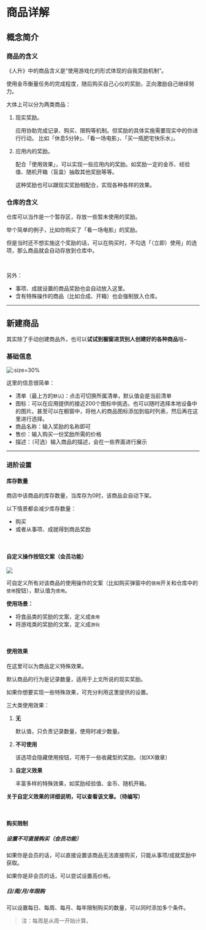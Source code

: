 # 商品详解

## 概念简介

### 商品的含义

《人升》中的商品含义是“使用游戏化的形式体现的自我奖励机制”。

使用金币衡量任务的完成程度，随后购买自己心仪的奖励，正向激励自己继续努力。

大体上可以分为两类商品：

1. 现实奖励。
   
   应用协助完成记录、购买、限购等机制。但奖励的具体实施需要现实中的你进行行动。
   比如「休息5分钟」、「看一场电影」、「买一瓶肥宅快乐水」。

2. 应用内的奖励。
   
   配合「使用效果」，可以实现一些应用内的奖励。如奖励一定的金币、经验值、随机开箱（盲盒）抽取其他奖励等等。

   这种奖励也可以跟现实奖励相配合，实现各种各样的效果。


### 仓库的含义

仓库可以当作是一个暂存区，存放一些暂未使用的奖励。

举个简单的例子，比如你购买了「看一场电影」的奖励。

但是当时还不想实施这个奖励的话，可以在购买时，不勾选「（立即）使用」的选项，那么商品就会自动存放到仓库中。

<br/>

另外：
- 事项、成就设置的商品奖励也会自动放入这里。
- 含有特殊操作的商品（比如合成、开箱）也会强制放入仓库。

---


## 新建商品

其实除了手动创建商品外，也可以**试试到橱窗进货别人创建好的各种商品**哦~

### 基础信息

![](/_media/shop/shop_01.jpg ':size=30%')

这里的信息很简单：
- 清单（最上方的`默认`)：点击可切换所属清单，默认值会是当前清单
- 图标：可以在应用提供的接近200个图标中挑选，也可以随时选择本地设备中的图片。甚至可以在橱窗中，将他人的商品图标添加到临时列表，然后再在这里进行选择。
- 商品名称：输入奖励的名称即可
- 售价：输入购买一份奖励所需的价格
- 描述：（可选）输入商品的描述，会在一些界面进行展示

---

### 进阶设置

#### 库存数量

商店中该商品的库存数量，当库存为0时，该商品会自动下架。

以下情景都会减少库存数量：
- 购买
- 或者从事项、成就得到商品奖励

<br />

#### 自定义操作按钮文案（会员功能）

![](/_media/shop/shop_02.jpg)

 可自定义所有对该商品的使用操作的文案（比如购买弹窗中的`使用`开关和仓库中的`使用`按钮），默认值为`使用`。

 
 **使用场景：**

 - 将食品类的奖励的文案，定义成`食用`
 - 将游戏类的奖励的文案，定义成`游玩`

<br />

#### 使用效果

在这里可以为商品定义特殊效果。

默认商品的行为是记录数量，适用于上文所说的现实奖励。

如果你想要实现一些特殊效果，可充分利用这里提供的设置。

三大类使用效果：

1. **无**
   
   默认值，只负责记录数量，使用时减少数量。
2. **不可使用**
   
   该选项会隐藏使用按钮，可用于一些收藏型的奖励。（如XX徽章）

3. **自定义效果**
   
   丰富多样的特殊效果，如奖励经验值、金币、随机开箱。

**关于自定义效果的详细说明，可以查看该文章。（待编写）**

<br />

#### 购买限制

##### 设置不可直接购买（会员功能）

如果你是会员的话，可以直接设置该商品无法直接购买，只能从事项/成就奖励中获取。

如果你是非会员的话，可以尝试设置高价格。

##### 日/周/月/年限购

可以设置每日、每周、每月、每年限制购买的数量，可以同时添加多个条件。

> 注：每周是从周一开始计算。